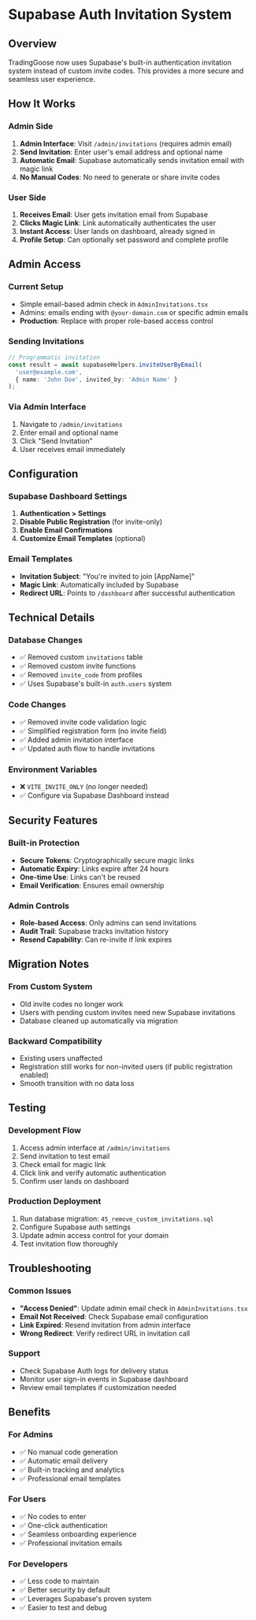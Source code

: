 # Supabase Auth Invitation System

## Overview
TradingGoose now uses Supabase's built-in authentication invitation system instead of custom invite codes. This provides a more secure and seamless user experience.

## How It Works

### Admin Side
1. **Admin Interface**: Visit `/admin/invitations` (requires admin email)
2. **Send Invitation**: Enter user's email address and optional name
3. **Automatic Email**: Supabase automatically sends invitation email with magic link
4. **No Manual Codes**: No need to generate or share invite codes

### User Side
1. **Receives Email**: User gets invitation email from Supabase
2. **Clicks Magic Link**: Link automatically authenticates the user
3. **Instant Access**: User lands on dashboard, already signed in
4. **Profile Setup**: Can optionally set password and complete profile

## Admin Access

### Current Setup
- Simple email-based admin check in `AdminInvitations.tsx`
- Admins: emails ending with `@your-domain.com` or specific admin emails
- **Production**: Replace with proper role-based access control

### Sending Invitations
```typescript
// Programmatic invitation
const result = await supabaseHelpers.inviteUserByEmail(
  'user@example.com',
  { name: 'John Doe', invited_by: 'Admin Name' }
);
```

### Via Admin Interface
1. Navigate to `/admin/invitations`
2. Enter email and optional name
3. Click "Send Invitation"
4. User receives email immediately

## Configuration

### Supabase Dashboard Settings
1. **Authentication > Settings**
2. **Disable Public Registration** (for invite-only)
3. **Enable Email Confirmations**
4. **Customize Email Templates** (optional)

### Email Templates
- **Invitation Subject**: "You're invited to join [AppName]"
- **Magic Link**: Automatically included by Supabase
- **Redirect URL**: Points to `/dashboard` after successful authentication

## Technical Details

### Database Changes
- ✅ Removed custom `invitations` table
- ✅ Removed custom invite functions
- ✅ Removed `invite_code` from profiles
- ✅ Uses Supabase's built-in `auth.users` system

### Code Changes
- ✅ Removed invite code validation logic
- ✅ Simplified registration form (no invite field)
- ✅ Added admin invitation interface
- ✅ Updated auth flow to handle invitations

### Environment Variables
- ❌ `VITE_INVITE_ONLY` (no longer needed)
- ✅ Configure via Supabase Dashboard instead

## Security Features

### Built-in Protection
- **Secure Tokens**: Cryptographically secure magic links
- **Automatic Expiry**: Links expire after 24 hours
- **One-time Use**: Links can't be reused
- **Email Verification**: Ensures email ownership

### Admin Controls
- **Role-based Access**: Only admins can send invitations
- **Audit Trail**: Supabase tracks invitation history
- **Resend Capability**: Can re-invite if link expires

## Migration Notes

### From Custom System
- Old invite codes no longer work
- Users with pending custom invites need new Supabase invitations
- Database cleaned up automatically via migration

### Backward Compatibility
- Existing users unaffected
- Registration still works for non-invited users (if public registration enabled)
- Smooth transition with no data loss

## Testing

### Development Flow
1. Access admin interface at `/admin/invitations`
2. Send invitation to test email
3. Check email for magic link
4. Click link and verify automatic authentication
5. Confirm user lands on dashboard

### Production Deployment
1. Run database migration: `45_remove_custom_invitations.sql`
2. Configure Supabase auth settings
3. Update admin access control for your domain
4. Test invitation flow thoroughly

## Troubleshooting

### Common Issues
- **"Access Denied"**: Update admin email check in `AdminInvitations.tsx`
- **Email Not Received**: Check Supabase email configuration
- **Link Expired**: Resend invitation from admin interface
- **Wrong Redirect**: Verify redirect URL in invitation call

### Support
- Check Supabase Auth logs for delivery status
- Monitor user sign-in events in Supabase dashboard
- Review email templates if customization needed

## Benefits

### For Admins
- ✅ No manual code generation
- ✅ Automatic email delivery
- ✅ Built-in tracking and analytics
- ✅ Professional email templates

### For Users
- ✅ No codes to enter
- ✅ One-click authentication
- ✅ Seamless onboarding experience
- ✅ Professional invitation emails

### For Developers
- ✅ Less code to maintain
- ✅ Better security by default
- ✅ Leverages Supabase's proven system
- ✅ Easier to test and debug